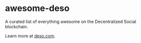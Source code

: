 # awesome-deso
A curated list of everything awesome on the Decentralized Social blockchain. 

Learn more at [deso.com](https://www.deso.com/). 
